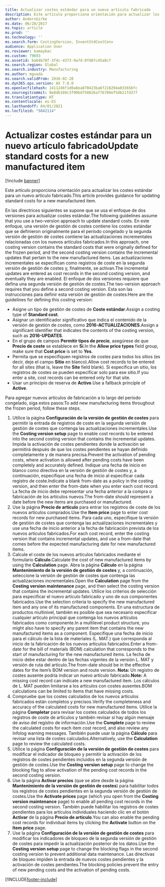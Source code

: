 ```yaml
---
title: Actualizar costes estándar para un nuevo artículo fabricado
description: Este artículo proporciona orientación para actualizar los costes estándar para un nuevo artículo fabricado.
author: AndersGirke
ms.date: 06/20/2017
ms.topic: article
ms.prod: ''
ms.technology: ''
ms.search.form: CostingVersion, InventStdCostConv
audience: Application User
ms.reviewer: kamaybac
ms.custom: 79693
ms.assetid: ba64b70f-3f4c-4373-9a7d-8fd07c45a8cf
ms.search.region: Global
ms.search.industry: Manufacturing
ms.author: mguada
ms.search.validFrom: 2016-02-28
ms.dyn365.ops.version: AX 7.0.0
ms.openlocfilehash: 1411246f1d0a8ea870423ba6f210294a033656fc
ms.sourcegitcommit: 0e8db169c3f90bd750826af76709ef5d621fd377
ms.translationtype: HT
ms.contentlocale: es-ES
ms.lasthandoff: 04/01/2021
ms.locfileid: "5842114"
---
```

# <a name="update-standard-costs-for-a-new-manufactured-item"></a><span data-ttu-id="85437-103">Actualizar costes estándar para un nuevo artículo fabricado</span><span class="sxs-lookup"><span data-stu-id="85437-103">Update standard costs for a new manufactured item</span></span>

[!include [banner](../includes/banner.md)]

<span data-ttu-id="85437-104">Este artículo proporciona orientación para actualizar los costes estándar para un nuevo artículo fabricado.</span><span class="sxs-lookup"><span data-stu-id="85437-104">This article provides guidance for updating standard costs for a new manufactured item.</span></span> 

<span data-ttu-id="85437-105">En las directrices siguientes se supone que se usa el enfoque de dos versiones para actualizar costes estándar.</span><span class="sxs-lookup"><span data-stu-id="85437-105">The following guidelines assume that you use a two-version approach to update standard costs.</span></span> <span data-ttu-id="85437-106">En este enfoque, una versión de gestión de costes contiene los costes estándar que se definieron originalmente para el período congelado y la segunda versión de gestión de costes contiene las actualizaciones incrementales relacionadas con los nuevos artículos fabricados.</span><span class="sxs-lookup"><span data-stu-id="85437-106">In this approach, one costing version contains the standard costs that were originally defined for the frozen period, and the second costing version contains the incremental updates that pertain to the new manufactured items.</span></span> <span data-ttu-id="85437-107">Las actualizaciones incrementales se especifican como registros de coste en la segunda versión de gestión de costes y, finalmente, se activan.</span><span class="sxs-lookup"><span data-stu-id="85437-107">The incremental updates are entered as cost records in the second costing version, and eventually they are enabled.</span></span> <span data-ttu-id="85437-108">El enfoque de dos versiones requiere que defina una segunda versión de gestión de costes.</span><span class="sxs-lookup"><span data-stu-id="85437-108">The two-version approach requires that you define a second costing version.</span></span> <span data-ttu-id="85437-109">Esta son las instrucciones para definir esta versión de gestión de costes:</span><span class="sxs-lookup"><span data-stu-id="85437-109">Here are the guidelines for defining this costing version:</span></span>

-   <span data-ttu-id="85437-110">Asigne un tipo de gestión de costes de **Coste estándar**.</span><span class="sxs-lookup"><span data-stu-id="85437-110">Assign a costing type of **Standard cost**.</span></span>
-   <span data-ttu-id="85437-111">Asignar un identificador significativo que indica el contenido de la versión de gestión de costes, como **2016-ACTUALIZACIONES**.</span><span class="sxs-lookup"><span data-stu-id="85437-111">Assign a significant identifier that indicates the contents of the costing version, such as **2016-UPDATES**.</span></span>
-   <span data-ttu-id="85437-112">En el grupo de campos **Permitir tipos de precio**, asegúrese de que **Precio de coste** se establece en **Sí**.</span><span class="sxs-lookup"><span data-stu-id="85437-112">In the **Allow price types** field group, make sure that **Cost price** is set to **Yes**.</span></span>
-   <span data-ttu-id="85437-113">Permita que se especifiquen registros de costes para todos los sitios (es decir, deje el campo **Sitio** en blanco).</span><span class="sxs-lookup"><span data-stu-id="85437-113">Allow cost records to be entered for all sites (that is, leave the **Site** field blank).</span></span> <span data-ttu-id="85437-114">Si especifica un sitio, los registros de costes se pueden especificar solo para ese sitio.</span><span class="sxs-lookup"><span data-stu-id="85437-114">If you enter a site, cost records can be entered only for that site.</span></span>
-   <span data-ttu-id="85437-115">Usar un principio de reserva de **Activo**.</span><span class="sxs-lookup"><span data-stu-id="85437-115">Use a fallback principle of **Active**.</span></span>

<span data-ttu-id="85437-116">Para agregar nuevos artículos de fabricación a lo largo del período congelado, siga estos pasos:</span><span class="sxs-lookup"><span data-stu-id="85437-116">To add new manufacturing items throughout the frozen period, follow these steps.</span></span>

1.  <span data-ttu-id="85437-117">Utilice la página **Configuración de la versión de gestión de costes** para permitir la entrada de registros de coste en la segunda versión de gestión de costes que contenga las actualizaciones incrementales.</span><span class="sxs-lookup"><span data-stu-id="85437-117">Use the **Costing version setup** page to enable cost records to be entered into the second costing version that contains the incremental updates.</span></span> <span data-ttu-id="85437-118">Impida la activación de costes pendientes donde la activación se permitirá después de que los costes pendientes se hayan definido completamente y de manera precisa.</span><span class="sxs-lookup"><span data-stu-id="85437-118">Prevent the activation of pending costs, where activation is allowed after pending costs have been completely and accurately defined.</span></span> <span data-ttu-id="85437-119">Indique una fecha de inicio en blanco como directiva en la versión de gestión de costes y, a continuación, especifique una fecha de inicio al especificar cada registro de coste.</span><span class="sxs-lookup"><span data-stu-id="85437-119">Indicate a blank from-date as a policy in the costing version, and then enter the from-date when you enter each cost record.</span></span> <span data-ttu-id="85437-120">La fecha de inicio debe representar una fecha anterior a la compra o fabricación de los artículos nuevos.</span><span class="sxs-lookup"><span data-stu-id="85437-120">The from-date should represent a date before the new items are purchased or manufactured.</span></span>
2.  <span data-ttu-id="85437-121">Use la página **Precio de artículo** para entrar los registros de coste de los nuevos artículos comprados.</span><span class="sxs-lookup"><span data-stu-id="85437-121">Use the **Item price** page to enter cost records for new purchased items.</span></span> <span data-ttu-id="85437-122">Para cada uno, especifique la versión de gestión de costes que contenga las actualizaciones incrementales y use una fecha de inicio anterior a la fecha de fabricación prevista de los nuevos artículos fabricados.</span><span class="sxs-lookup"><span data-stu-id="85437-122">For each cost record, enter the costing version that contains incremental updates, and use a from-date that comes before the expected manufacturing date for new manufactured items.</span></span>
3.  <span data-ttu-id="85437-123">Calcule el coste de los nuevos artículos fabricados mediante el formulario **Cálculo**.</span><span class="sxs-lookup"><span data-stu-id="85437-123">Calculate the cost of new manufactured items by using the **Calculation** page.</span></span> <span data-ttu-id="85437-124">Abra la página **Cálculo** en la página **Mantenimiento de la versión de gestión de costes** y, a continuación, seleccione la versión de gestión de costes que contenga las actualizaciones incrementales.</span><span class="sxs-lookup"><span data-stu-id="85437-124">Open the **Calculation** page from the **Costing version maintenance** page, and then select the costing version that contains the incremental updates.</span></span> <span data-ttu-id="85437-125">Utilice los criterios de selección para especificar el nuevo artículo fabricado y uno de sus componentes fabricados.</span><span class="sxs-lookup"><span data-stu-id="85437-125">Use the selection criteria to specify the new manufactured item and any one of its manufactured components.</span></span> <span data-ttu-id="85437-126">En una estructura de productos multinivel, también es posible que sea necesario especificar cualquier artículo principal que contenga los nuevos artículos fabricados como componente.</span><span class="sxs-lookup"><span data-stu-id="85437-126">In a multilevel product structure, you might also have to specify any parent item that contains the new manufactured items as a component.</span></span> <span data-ttu-id="85437-127">Especifique una fecha de inicio para el cálculo de la lista de materiales (L. MAT.) que corresponda al inicio de la fabricación de los nuevos artículos fabricados.</span><span class="sxs-lookup"><span data-stu-id="85437-127">Enter a from-date for the bill of materials (BOM) calculation that corresponds to the start of manufacturing for the new manufactured items.</span></span> <span data-ttu-id="85437-128">La fecha de inicio debe estar dentro de las fechas vigentes de la versión L. MAT y versión de ruta del artículo.</span><span class="sxs-lookup"><span data-stu-id="85437-128">The from-date should be in the effective dates for the item’s BOM version and route version.</span></span> <span data-ttu-id="85437-129">**Nota:** Un registro de costes ausente podría indicar un nuevo artículo fabricado.</span><span class="sxs-lookup"><span data-stu-id="85437-129">**Note:** A missing cost record can indicate a new manufactured item.</span></span> <span data-ttu-id="85437-130">Los cálculos de L. MAT pueden limitarse a los artículos con costes ausentes.</span><span class="sxs-lookup"><span data-stu-id="85437-130">BOM calculations can be limited to items that have missing costs.</span></span>
4.  <span data-ttu-id="85437-131">Compruebe que los costes calculados de los nuevos artículos fabricados están completos y precisos.</span><span class="sxs-lookup"><span data-stu-id="85437-131">Verify the completeness and accuracy of the calculated costs for new manufactured items.</span></span> <span data-ttu-id="85437-132">Utilice la página **Completar** para revisar los costes calculados de todos los registros de coste de artículos y también revisar si hay algún mensaje de aviso del registro de información.</span><span class="sxs-lookup"><span data-stu-id="85437-132">Use the **Complete** page to review the calculated costs for each item cost record, and also review any Infolog warning messages.</span></span> <span data-ttu-id="85437-133">También puede usar la página **Cálculo** para revisar una lista de costes calculados.</span><span class="sxs-lookup"><span data-stu-id="85437-133">Alternatively, use the **Calculation** page to review the calculated costs.</span></span>
5.  <span data-ttu-id="85437-134">Utilice la página **Configuración de la versión de gestión de costes**  para modificar el indicador de bloqueo y permitir la activación de los registros de costes pendientes incluidos en la segunda versión de gestión de costes.</span><span class="sxs-lookup"><span data-stu-id="85437-134">Use the **Costing version setup** page to change the blocking flag to allow activation of the pending cost records in the second costing version.</span></span>
6.  <span data-ttu-id="85437-135">Use la página **Activar precios** (que se abre desde la página **Mantenimiento de la versión de gestión de costes**) para habilitar todos los registros de costes pendientes en la segunda versión de gestión de costes.</span><span class="sxs-lookup"><span data-stu-id="85437-135">Use the **Activate prices** page (which you open from the **Costing version maintenance** page) to enable all pending cost records in the second costing version.</span></span> <span data-ttu-id="85437-136">También puede habilitar los registros de costes pendientes para los artículos individuales haciendo clic en el botón **Activar** de la página **Precio de artículo**.</span><span class="sxs-lookup"><span data-stu-id="85437-136">You can also enable the pending cost records for individual items by clicking the **Activate** button on the **Item price** page.</span></span>
7.  <span data-ttu-id="85437-137">Use la página **Configuración de la versión de gestión de costes** para modificar los indicadores de bloqueo de la segunda versión de gestión de costes para impedir la actualización posterior de los datos.</span><span class="sxs-lookup"><span data-stu-id="85437-137">Use the **Costing version setup** page to change the blocking flags in the second costing version to prevent additional data maintenance.</span></span> <span data-ttu-id="85437-138">Las directivas de bloqueo impiden la entrada de nuevos costes pendientes y la activación de costes pendientes.</span><span class="sxs-lookup"><span data-stu-id="85437-138">The blocking policies prevent the entry of new pending costs and the activation of pending costs.</span></span>






[!INCLUDE[footer-include](../../includes/footer-banner.md)]